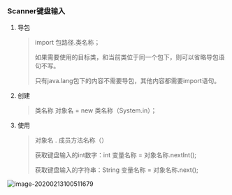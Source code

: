 ### Scanner键盘输入

1. 导包

   > import 包路径.类名称；
   >
   > 如果需要使用的目标类，和当前类位于同一个包下，则可以省略导包语句不写。
   >
   > 只有java.lang包下的内容不需要导包，其他内容都需要import语句。

2. 创建

   > 类名称  对象名  =  new  类名称（System.in）；

3. 使用

   > 对象名 . 成员方法名称（）
   >
   > 获取键盘输入的int数字：int  变量名称 = 对象名称.nextInt();
   >
   > 获取键盘输入的字符串：String 变量名称 = 对象名称.next();

![image-20200213100511679](C:\Users\Congzongyang\AppData\Roaming\Typora\typora-user-images\image-20200213100511679.png)